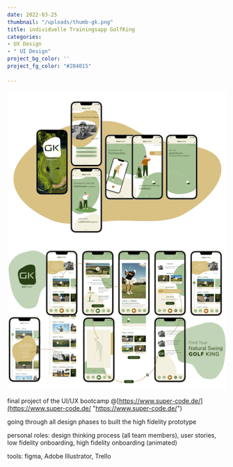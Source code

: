```yaml
---
date: 2022-03-25
thumbnail: "/uploads/thumb-gk.png"
title: individuelle Trainingsapp GolfKing
categories:
- UX Design
- " UI Design"
project_bg_color: ''
project_fg_color: "#284015"

---
```

![](/uploads/screens_gk.png)![](/uploads/stories_gk.png)

final project of the UI/UX bootcamp @[https://www.super-code.de/](https://www.super-code.de/ "https://www.super-code.de/")

going through all design phases to built the high fidelity prototype

personal roles: design thinking process (all team members), user stories, low fidelity onboarding, high fidelity onboarding (animated)

tools: figma, Adobe Illustrator, Trello